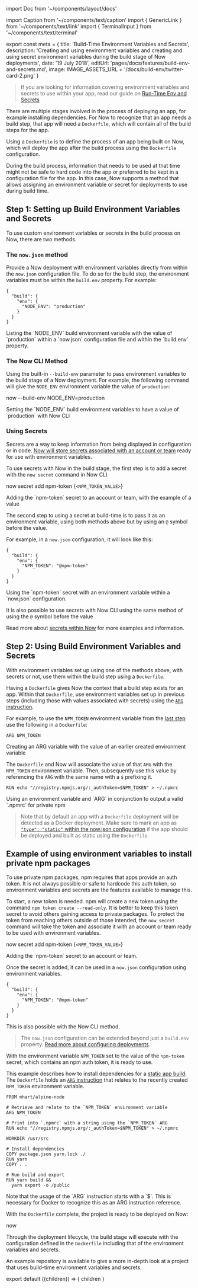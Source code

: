 import Doc from '~/components/layout/docs'

import Caption from '~/components/text/caption'
import { GenericLink } from '~/components/text/link'
import { TerminalInput } from '~/components/text/terminal'

export const meta = {
title: 'Build-Time Environment Variables and Secrets',
description: 'Creating and using environment variables and creating and using secret environment variables during the build stage of Now deployments',
date: '19 July 2018',
editUrl: 'pages/docs/features/build-env-and-secrets.md',
image: IMAGE_ASSETS_URL + '/docs/build-env/twitter-card-2.png'
}

> If you are looking for information covering environment variables and secrets to use within your app, read our guide on [Run-Time Env and Secrets](/docs/features/env-and-secrets)

There are multiple stages involved in the process of deploying an app, for example installing dependencies. For Now to recognize that an app needs a build step, that app will need a `Dockerfile`, which will contain all of the build steps for the app.

Using a `Dockerfile` is to define the process of an app being built on Now, which will deploy the app after the build process using the `Dockerfile` configuration.

During the build process, information that needs to be used at that time might not be safe to hard code into the app or preferred to be kept in a configuration file for the app. In this case, Now supports a method that allows assigning an environment variable or secret for deployments to use during build time.

## Step 1: Setting up Build Environment Variables and Secrets

To use custom environment variables or secrets in the build process on Now, there are two methods.

### The `now.json` method

Provide a Now deployment with environment variables directly from within the `now.json` configuration file. To do so for the build step, the environment variables must be within the `build.env` property. For example:

```
{
  "build": {
    "env": {
      "NODE_ENV": "production"
    }
  }
}
```

<Caption>Listing the `NODE_ENV` build environment variable with the value of `production` within a `now.json` configuration file and within the `build.env` property.</Caption>

### The Now CLI Method

Using the built-in `--build-env` parameter to pass environment variables to the build stage of a Now deployment. For example, the following command will give the `NODE_ENV` environment variable the value of `production`:

<TerminalInput>now --build-env NODE_ENV=production</TerminalInput>

<Caption>Setting the `NODE_ENV` build environment variables to have a value of `production` with Now CLI</Caption>

### Using Secrets

Secrets are a way to keep information from being displayed in configuration or in code. [Now will store secrets associated with an account or team](/docs/features/env-and-secrets#securing-env-variables-using-secrets) ready for use with environment variables.

To use secrets with Now in the build stage, the first step is to add a secret with the `now secret` command in Now CLI.

<TerminalInput>now secret add npm-token {`<NPM_TOKEN_VALUE>`}</TerminalInput>

<Caption>Adding the `npm-token` secret to an account or team, with the example of a value</Caption>

The second step to using a secret at build-time is to pass it as an environment variable, using both methods above but by using an `@` symbol before the value.

For example, in a `now.json` configuration, it will look like this:

```
{
  "build": {
    "env": {
      "NPM_TOKEN": "@npm-token"
    }
  }
}
```

<Caption>Using the `npm-token` secret with an environment variable within a `now.json` configuration.</Caption>

It is also possible to use secrets with Now CLI using the same method of using the `@` symbol before the value

Read more about [secrets within Now](/docs/features/env-and-secrets#securing-env-variables-using-secrets) for more examples and information.

## Step 2: Using Build Environment Variables and Secrets

With environment variables set up using one of the methods above, with secrets or not, use them within the build step using a `Dockerfile`.

Having a `Dockerfile` gives Now the context that a build step exists for an app. Within that `Dockerfile`, use environment variables set up in previous steps (including those with values associated with secrets) using the [`ARG` instruction](https://docs.docker.com/engine/reference/builder/#arg).

For example, to use the `NPM_TOKEN` environment variable from the [last step](#using-secrets) use the following in a `Dockerfile`:

```
ARG NPM_TOKEN
```

<Caption>Creating an ARG variable with the value of an earlier created environment variable</Caption>

The `Dockerfile` and Now will associate the value of that `ARG` with the `NPM_TOKEN` environment variable. Then, subsequently use this value by referencing the `ARG` with the same name with a `$` prefixing it.

```
RUN echo "//registry.npmjs.org/:_authToken=$NPM_TOKEN" > ~/.npmrc
```

<Caption>Using an environment variable and `ARG` in conjunction to output a valid `.npmrc` for private npm</Caption>

> Note that by default an app with a `Dockerfile` deployment will be detected as a Docker deployment. Make sure to mark an app as [`"type": "static"` within the now.json configuration](docs/features/static-builds#step-3:-configuring-now-for-static-deployments) if the app should be deployed and built as static using the `Dockerfile`.

## Example of using environment variables to install private npm packages

To use private npm packages, npm requires that apps provide an auth token. It is not always possible or safe to hardcode this auth token, so environment variables and secrets are the features available to manage this.

To start, a new token is needed. npm will create a new token using the command `npm token create --read-only`. It is better to keep this token secret to avoid others gaining access to private packages. To protect the token from reaching others outside of those intended, the `now secret` command will take the token and associate it with an account or team ready to be used with environment variables.

<TerminalInput>now secret add npm-token {`<NPM_TOKEN_VALUE>`}</TerminalInput>

<Caption>Adding the `npm-token` secret to an account or team.</Caption>

Once the secret is added, it can be used in a `now.json` configuration using environment variables.

```
{
  "build": {
    "env": {
      "NPM_TOKEN": "@npm-token"
    }
  }
}
```

<Caption>This is also possible with the <GenericLink href="#the-now-cli-method">Now CLI method</GenericLink>.</Caption>

> The `now.json` configuration can be extended beyond just a `build.env` property. [Read more about configuring deployments](/docs/features/configuration).

With the environment variable `NPM_TOKEN` set to the value of the `npm-token` secret, which contains an npm auth token, it is ready to use.

This example describes how to install dependencies for a [static app build](/docs/features/static-builds). The `Dockerfile` holds an [`ARG` instruction](https://docs.docker.com/engine/reference/builder/#arg) that relates to the recently created `NPM_TOKEN` environment variable.

```
FROM mhart/alpine-node

# Retrieve and relate to the `NPM_TOKEN` environment variable
ARG NPM_TOKEN

# Print into `.npmrc` with a string using the `NPM_TOKEN` ARG
RUN echo "//registry.npmjs.org/:_authToken=$NPM_TOKEN" > ~/.npmrc

WORKDIR /usr/src

# Install dependencies
COPY package.json yarn.lock ./
RUN yarn
COPY . .

# Run build and export
RUN yarn build &&
  yarn export -o /public
```

<Caption>Note that the usage of the `ARG` instruction starts with a `$`. This is necessary for Docker to recognize this as an <GenericLink href="https://docs.docker.com/engine/reference/builder/#arg">ARG instruction reference</GenericLink>.</Caption>

With the `Dockerfile` complete, the project is ready to be deployed on Now:

<TerminalInput>now</TerminalInput>

Through the deployment lifecycle, the build stage will execute with the configuration defined in the `Dockerfile` including that of the environment variables and secrets.

An example repository is available to give a more in-depth look at a project that uses build-time environment variables and secrets.

export default ({children}) => <Doc meta={meta}>{ children }</Doc>
